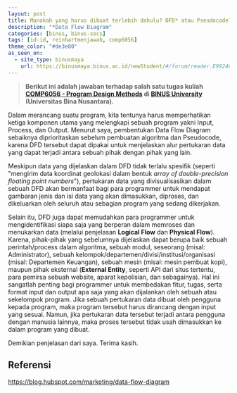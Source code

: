 ```yaml
---
layout: post
title: Manakah yang harus dibuat terlebih dahulu? DFD* atau Pseudocode?
description: "*Data Flow Diagram"
categories: [binus, binus-socs]
tags: [id-id, reinhartmenjawab, comp6056]
theme_color: "#de3e80"
as_seen_on:
  - site_type: binusmaya
    url: https://binusmaya.binus.ac.id/newStudent/#/forum/reader.E99246A2-8A9D-4B94-943B-5AE1A4504247?id=1
---
```

> **Berikut ini adalah jawaban terhadap salah satu tugas kuliah [COMP6056 - Program Design Methods](https://curriculum.binus.ac.id/course/comp6056/) di [BINUS University](https://binus.ac.id) (Universitas Bina Nusantara).**

Dalam merancang suatu program, kita tentunya harus memperhatikan ketiga komponen utama yang melengkapi sebuah program yakni Input, Process, dan Output. Menurut saya, pembentukan Data Flow Diagram sebaiknya diprioritaskan sebelum pembuatan algoritma dan Pseudocode, karena DFD tersebut dapat dipakai untuk menjelaskan alur pertukaran data yang dapat terjadi antara sebuah pihak dengan pihak yang lain.

Meskipun data yang dijelaskan dalam DFD tidak terlalu spesifik (seperti "mengirim data koordinat geolokasi dalam bentuk <i>array of double-precision floating point numbers</i>"), pertukaran data yang divisualisasikan dalam sebuah DFD akan bermanfaat bagi para programmer untuk mendapat gambaran jenis dan isi data yang akan dimasukkan, diproses, dan dikeluarkan oleh seluruh atau sebagian program yang sedang dikerjakan.

Selain itu, DFD juga dapat memudahkan para programmer untuk mengidentifikasi siapa saja yang berperan dalam memroses dan menukarkan data (melalui penjelasan <b>Logical Flow</b> dan <b>Physical Flow</b>). Karena, pihak-pihak yang sebelumnya dijelaskan dapat berupa baik sebuah perintah/process dalam algoritma, sebuah modul, seseorang (misal: Administrator), sebuah kelompok/departemen/divisi/institusi/organisasi (misal: Departemen Keuangan), sebuah mesin (misal: mesin pembuat kopi), maupun pihak eksternal (<b>External Entity</b>, seperti API dari situs tertentu, para pemirsa sebuah website, aparat kepolisian, dan sebagainya). Hal ini sangatlah penting bagi programmer untuk membedakan fitur, tugas, serta format input dan output apa saja yang akan dijalankan oleh sebuah atau sekelompok program. Jika sebuah pertukaran data dibuat oleh pengguna kepada program, maka program tersebut harus dirancang dengan input yang sesuai. Namun, jika pertukaran data tersebut terjadi antara pengguna dengan manusia lainnya, maka proses tersebut tidak usah dimasukkan ke dalam program yang dibuat.

Demikian penjelasan dari saya. Terima kasih.

## Referensi
<a href="https://blog.hubspot.com/marketing/data-flow-diagram" target="_blank">https://blog.hubspot.com/marketing/data-flow-diagram</a>